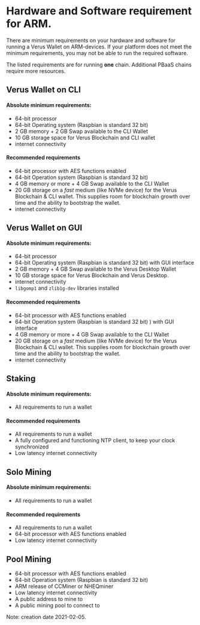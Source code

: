 # Hardware and Software requirement for ARM.
There are minimum requirements on your hardware and software for running a Verus Wallet on ARM-devices. If your platform does not meet the minimum requirements, you may not be able to run the required software.

The listed requirements are for running **one** chain. Additional PBaaS chains require more resources.

## Verus Wallet on CLI

#### Absolute minimum requirements:
* 64-bit processor
* 64-bit Operating system (Raspbian is standard 32 bit)
* 2 GB memory + 2 GB Swap available to the CLI Wallet
* 10 GB storage space for Verus Blockchain and CLI wallet
* internet connectivity

#### Recommended requirements
* 64-bit processor with AES functions enabled
* 64-bit Operation system (Raspbian is standard 32 bit)
* 4 GB memory or more + 4 GB Swap available to the CLI Wallet
* 20 GB storage on a *fast* medium (like NVMe device) for the Verus Blockchain & CLI wallet. This supplies room for blockchain growth over time and the ability to bootstrap the wallet.
* internet connectivity

## Verus Wallet on GUI
#### Absolute minimum requirements:
* 64-bit processor
* 64-bit Operating system (Raspbian is standard 32 bit) with GUI interface
* 2 GB memory + 4 GB Swap available to the Verus Desktop Wallet
* 10 GB storage space for Verus Blockchain and Verus Desktop.
* internet connectivity
* `libgomp1` and `zlib1g-dev` libraries installed


#### Recommended requirements
* 64-bit processor with AES functions enabled
* 64-bit Operation system (Raspbian is standard 32 bit) ) with GUI interface
* 4 GB memory or more + 4 GB Swap available to the CLI Wallet
* 20 GB storage on a *fast* medium (like NVMe device) for the Verus Blockchain & CLI wallet. This supplies room for blockchain growth over time and the ability to bootstrap the wallet.
* internet connectivity

## Staking
#### Absolute minimum requirements:
* All requirements to run a wallet

#### Recommended requirements
* All requirements to run a wallet
* A fully configured and functioning NTP client, to keep your clock synchronized
* Low latency internet connectivity

## Solo Mining
#### Absolute minimum requirements:
* All requirements to run a wallet

#### Recommended requirements
* All requirements to run a wallet
* 64-bit processor with AES functions enabled
* Low latency internet connectivity

## Pool Mining
* 64-bit processor with AES functions enabled
* 64-bit Operation system (Raspbian is standard 32 bit)
* ARM release of CCMiner or NHEQminer
* Low latency internet connectivity
* A public address to mine to
* A public mining pool to connect to

Note: creation date 2021-02-05.
